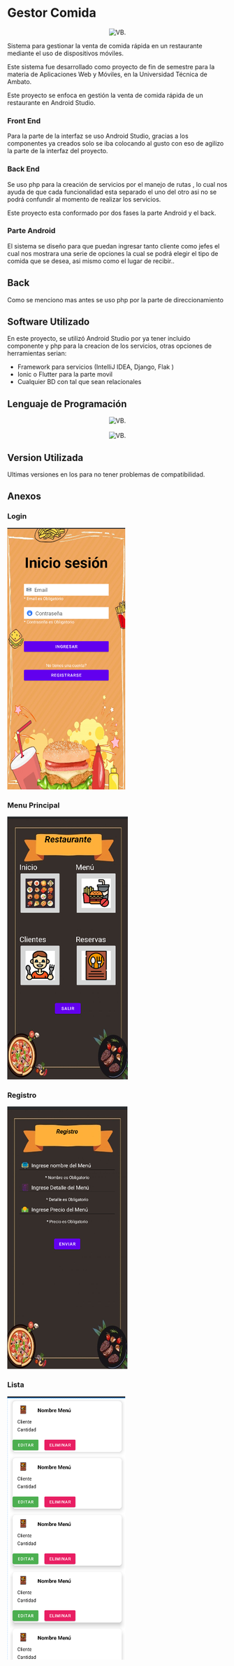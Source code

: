 # Gestor Comida


<center>

<img src="https://cdn.icon-icons.com/icons2/1928/PNG/512/iconfinder-eat-holiday-vacation-icon-4602025_122102.png" alt="VB." width="200">
</center>

Sistema para gestionar la venta de comida rápida en un restaurante mediante el uso de dispositivos móviles.





Este sistema fue desarrollado como proyecto de fin de semestre para la materia de Aplicaciones Web y Móviles, en la Universidad Técnica de Ambato.

Este proyecto se enfoca en gestión la venta de comida rápida de un restaurante en Android Studio. 

### Front End
Para la parte de la interfaz se uso Android Studio, gracias a los componentes ya creados solo se iba colocando al gusto con eso de agilizo la parte de la interfaz del proyecto.
### Back End
Se uso php para la creación de servicios por el manejo de rutas , lo cual nos ayuda de que cada funcionalidad esta separado el uno del otro asi no se podrá confundir al momento de realizar los servicios.


Este proyecto esta conformado por dos fases la parte Android y el back.

### Parte Android
El sistema se diseño para que puedan ingresar tanto cliente como jefes el cual nos mostrara una serie de opciones la cual se podrá elegir el tipo de comida que se desea, asi mismo como el lugar de recibir..


## Back
Como se menciono mas antes se uso php por la parte de direccionamiento


## Software Utilizado
En este proyecto, se utilizó Android Studio por ya tener incluido componente y php para la creacion de los servicios, otras opciones de herramientas serian:

- Framework para servicios (IntelliJ IDEA, Django, Flak )
- Ionic o Flutter para la parte movil
- Cualquier BD con tal que sean relacionales 

## Lenguaje de Programación
<center>

<img src="https://cdn.icon-icons.com/icons2/887/PNG/512/PHP_icon-icons.com_68990.png" alt="VB." width="200">
</center>

<br>
<center>
<img src="https://cdn.icon-icons.com/icons2/3053/PNG/512/android_studio_alt_macos_bigsur_icon_190394.png" alt="VB." width="200">
</center>




## Version Utilizada
Ultimas versiones en los para no tener problemas de compatibilidad.


## Anexos
### Login
![Login.](https://github.com/Kevin-Saquinga/ImagenesGit/blob/movil/login.png?raw=true)



### Menu Principal
![Login.](https://github.com/Kevin-Saquinga/ImagenesGit/blob/movil/menu.png?raw=true)



### Registro
![Login.](https://github.com/Kevin-Saquinga/ImagenesGit/blob/movil/regi.png?raw=true)

### Lista 
![Login.](https://github.com/Kevin-Saquinga/ImagenesGit/blob/movil/menelist.png?raw=true)
